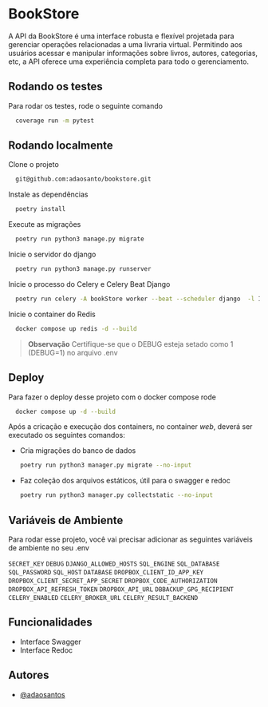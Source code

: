 
# BookStore

A API da BookStore é uma interface robusta e flexível projetada para gerenciar operações relacionadas a uma livraria virtual. Permitindo aos usuários acessar e manipular informações sobre livros, autores, categorias, etc, a API oferece uma experiência completa para todo o gerenciamento.

## Rodando os testes

Para rodar os testes, rode o seguinte comando

```bash
  coverage run -m pytest
```


## Rodando localmente

Clone o projeto

```bash
  git@github.com:adaosanto/bookstore.git
```

Instale as dependências

```bash
  poetry install
```

Execute as migrações

```bash
  poetry run python3 manage.py migrate
```

Inicie o servidor do django

```bash
  poetry run python3 manage.py runserver
```

Inicie o processo do Celery e Celery Beat Django

```bash
  poetry run celery -A bookStore worker --beat --scheduler django  -l INFO
```

Inicie o container do Redis

```bash
  docker compose up redis -d --build
```

> **Observação**
> Certifique-se que o DEBUG esteja setado como 1 (DEBUG=1) no arquivo .env
## Deploy

Para fazer o deploy desse projeto com o docker compose rode

```bash
  docker compose up -d --build
```

Após a cricação e execução dos containers, no container *web*, deverá ser executado os seguintes comandos:

* Cria migrações do banco de dados
    ```bash
    poetry run python3 manager.py migrate --no-input
    ```
* Faz coleção dos arquivos estáticos, útil para o swagger e redoc
    ```bash
    poetry run python3 manager.py collectstatic --no-input
    ```
## Variáveis de Ambiente

Para rodar esse projeto, você vai precisar adicionar as seguintes variáveis de ambiente no seu .env

`SECRET_KEY` `DEBUG` `DJANGO_ALLOWED_HOSTS` `SQL_ENGINE` `SQL_DATABASE` `SQL_PASSWORD` `SQL_HOST` 
`DATABASE` `DROPBOX_CLIENT_ID_APP_KEY` `DROPBOX_CLIENT_SECRET_APP_SECRET` `DROPBOX_CODE_AUTHORIZATION`
`DROPBOX_API_REFRESH_TOKEN` `DROPBOX_API_URL` `DBBACKUP_GPG_RECIPIENT` `CELERY_ENABLED` `CELERY_BROKER_URL` `CELERY_RESULT_BACKEND`

## Funcionalidades

- Interface Swagger
- Interface Redoc


## Autores

- [@adaosantos](https://www.github.com/adaosanto)

